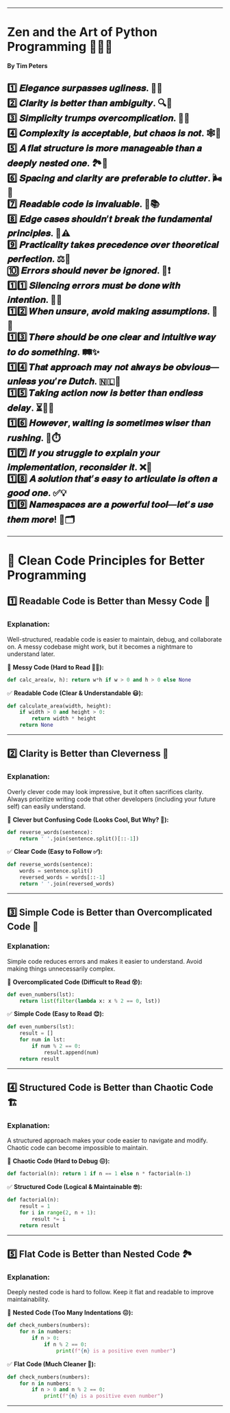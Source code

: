 

---

# **Zen and the Art of Python Programming 🧘‍♂️🐍**  
**By Tim Peters**  

1️⃣ **𝑬𝒍𝒆𝒈𝒂𝒏𝒄𝒆 𝒔𝒖𝒓𝒑𝒂𝒔𝒔𝒆𝒔 𝒖𝒈𝒍𝒊𝒏𝒆𝒔𝒔. 🎨✨**  
2️⃣ **𝑪𝒍𝒂𝒓𝒊𝒕𝒚 𝒊𝒔 𝒃𝒆𝒕𝒕𝒆𝒓 𝒕𝒉𝒂𝒏 𝒂𝒎𝒃𝒊𝒈𝒖𝒊𝒕𝒚. 🔍📖**  
3️⃣ **𝑺𝒊𝒎𝒑𝒍𝒊𝒄𝒊𝒕𝒚 𝒕𝒓𝒖𝒎𝒑𝒔 𝒐𝒗𝒆𝒓𝒄𝒐𝒎𝒑𝒍𝒊𝒄𝒂𝒕𝒊𝒐𝒏. 🧩✅**  
4️⃣ **𝑪𝒐𝒎𝒑𝒍𝒆𝒙𝒊𝒕𝒚 𝒊𝒔 𝒂𝒄𝒄𝒆𝒑𝒕𝒂𝒃𝒍𝒆, 𝒃𝒖𝒕 𝒄𝒉𝒂𝒐𝒔 𝒊𝒔 𝒏𝒐𝒕. 🕸️🤯**  
5️⃣ **𝑨 𝒇𝒍𝒂𝒕 𝒔𝒕𝒓𝒖𝒄𝒕𝒖𝒓𝒆 𝒊𝒔 𝒎𝒐𝒓𝒆 𝒎𝒂𝒏𝒂𝒈𝒆𝒂𝒃𝒍𝒆 𝒕𝒉𝒂𝒏 𝒂 𝒅𝒆𝒆𝒑𝒍𝒚 𝒏𝒆𝒔𝒕𝒆𝒅 𝒐𝒏𝒆. 🏞️📏**  
6️⃣ **𝑺𝒑𝒂𝒄𝒊𝒏𝒈 𝒂𝒏𝒅 𝒄𝒍𝒂𝒓𝒊𝒕𝒚 𝒂𝒓𝒆 𝒑𝒓𝒆𝒇𝒆𝒓𝒂𝒃𝒍𝒆 𝒕𝒐 𝒄𝒍𝒖𝒕𝒕𝒆𝒓. 🌬️🍃**  
7️⃣ **𝑹𝒆𝒂𝒅𝒂𝒃𝒍𝒆 𝒄𝒐𝒅𝒆 𝒊𝒔 𝒊𝒏𝒗𝒂𝒍𝒖𝒂𝒃𝒍𝒆. 👀📚**  
8️⃣ **𝑬𝒅𝒈𝒆 𝒄𝒂𝒔𝒆𝒔 𝒔𝒉𝒐𝒖𝒍𝒅𝒏’𝒕 𝒃𝒓𝒆𝒂𝒌 𝒕𝒉𝒆 𝒇𝒖𝒏𝒅𝒂𝒎𝒆𝒏𝒕𝒂𝒍 𝒑𝒓𝒊𝒏𝒄𝒊𝒑𝒍𝒆𝒔. 🔧⚠️**  
9️⃣ **𝑷𝒓𝒂𝒄𝒕𝒊𝒄𝒂𝒍𝒊𝒕𝒚 𝒕𝒂𝒌𝒆𝒔 𝒑𝒓𝒆𝒄𝒆𝒅𝒆𝒏𝒄𝒆 𝒐𝒗𝒆𝒓 𝒕𝒉𝒆𝒐𝒓𝒆𝒕𝒊𝒄𝒂𝒍 𝒑𝒆𝒓𝒇𝒆𝒄𝒕𝒊𝒐𝒏. ⚖️🚀**  
🔟 **𝑬𝒓𝒓𝒐𝒓𝒔 𝒔𝒉𝒐𝒖𝒍𝒅 𝒏𝒆𝒗𝒆𝒓 𝒃𝒆 𝒊𝒈𝒏𝒐𝒓𝒆𝒅. 🚨❗**  
1️⃣1️⃣ **𝑺𝒊𝒍𝒆𝒏𝒄𝒊𝒏𝒈 𝒆𝒓𝒓𝒐𝒓𝒔 𝒎𝒖𝒔𝒕 𝒃𝒆 𝒅𝒐𝒏𝒆 𝒘𝒊𝒕𝒉 𝒊𝒏𝒕𝒆𝒏𝒕𝒊𝒐𝒏. 🔕🔐**  
1️⃣2️⃣ **𝑾𝒉𝒆𝒏 𝒖𝒏𝒔𝒖𝒓𝒆, 𝒂𝒗𝒐𝒊𝒅 𝒎𝒂𝒌𝒊𝒏𝒈 𝒂𝒔𝒔𝒖𝒎𝒑𝒕𝒊𝒐𝒏𝒔. 🤔🚧**  
1️⃣3️⃣ **𝑻𝒉𝒆𝒓𝒆 𝒔𝒉𝒐𝒖𝒍𝒅 𝒃𝒆 𝒐𝒏𝒆 𝒄𝒍𝒆𝒂𝒓 𝒂𝒏𝒅 𝒊𝒏𝒕𝒖𝒊𝒕𝒊𝒗𝒆 𝒘𝒂𝒚 𝒕𝒐 𝒅𝒐 𝒔𝒐𝒎𝒆𝒕𝒉𝒊𝒏𝒈. 🛤️✨**  
1️⃣4️⃣ **𝑻𝒉𝒂𝒕 𝒂𝒑𝒑𝒓𝒐𝒂𝒄𝒉 𝒎𝒂𝒚 𝒏𝒐𝒕 𝒂𝒍𝒘𝒂𝒚𝒔 𝒃𝒆 𝒐𝒃𝒗𝒊𝒐𝒖𝒔—𝒖𝒏𝒍𝒆𝒔𝒔 𝒚𝒐𝒖’𝒓𝒆 𝑫𝒖𝒕𝒄𝒉. 🇳🇱🤹**  
1️⃣5️⃣ **𝑻𝒂𝒌𝒊𝒏𝒈 𝒂𝒄𝒕𝒊𝒐𝒏 𝒏𝒐𝒘 𝒊𝒔 𝒃𝒆𝒕𝒕𝒆𝒓 𝒕𝒉𝒂𝒏 𝒆𝒏𝒅𝒍𝒆𝒔𝒔 𝒅𝒆𝒍𝒂𝒚. ⏳🏃‍♂️**  
1️⃣6️⃣ **𝑯𝒐𝒘𝒆𝒗𝒆𝒓, 𝒘𝒂𝒊𝒕𝒊𝒏𝒈 𝒊𝒔 𝒔𝒐𝒎𝒆𝒕𝒊𝒎𝒆𝒔 𝒘𝒊𝒔𝒆𝒓 𝒕𝒉𝒂𝒏 𝒓𝒖𝒔𝒉𝒊𝒏𝒈. 🛑⏱️**  
1️⃣7️⃣ **𝑰𝒇 𝒚𝒐𝒖 𝒔𝒕𝒓𝒖𝒈𝒈𝒍𝒆 𝒕𝒐 𝒆𝒙𝒑𝒍𝒂𝒊𝒏 𝒚𝒐𝒖𝒓 𝒊𝒎𝒑𝒍𝒆𝒎𝒆𝒏𝒕𝒂𝒕𝒊𝒐𝒏, 𝒓𝒆𝒄𝒐𝒏𝒔𝒊𝒅𝒆𝒓 𝒊𝒕. ❌🤯**  
1️⃣8️⃣ **𝑨 𝒔𝒐𝒍𝒖𝒕𝒊𝒐𝒏 𝒕𝒉𝒂𝒕’𝒔 𝒆𝒂𝒔𝒚 𝒕𝒐 𝒂𝒓𝒕𝒊𝒄𝒖𝒍𝒂𝒕𝒆 𝒊𝒔 𝒐𝒇𝒕𝒆𝒏 𝒂 𝒈𝒐𝒐𝒅 𝒐𝒏𝒆. ✅💡**  
1️⃣9️⃣ **𝑵𝒂𝒎𝒆𝒔𝒑𝒂𝒄𝒆𝒔 𝒂𝒓𝒆 𝒂 𝒑𝒐𝒘𝒆𝒓𝒇𝒖𝒍 𝒕𝒐𝒐𝒍—𝒍𝒆𝒕’𝒔 𝒖𝒔𝒆 𝒕𝒉𝒆𝒎 𝒎𝒐𝒓𝒆! 🚀🗂️**  
---
---

# **🚀 Clean Code Principles for Better Programming**  

## **1️⃣ Readable Code is Better than Messy Code 🎨**  

### **Explanation:**  
Well-structured, readable code is easier to maintain, debug, and collaborate on. A messy codebase might work, but it becomes a nightmare to understand later.  

🚨 **Messy Code (Hard to Read 😵‍💫):**  
```python
def calc_area(w, h): return w*h if w > 0 and h > 0 else None
```  

✅ **Readable Code (Clear & Understandable 😃):**  
```python
def calculate_area(width, height):
    if width > 0 and height > 0:
        return width * height
    return None
```  

---

## **2️⃣ Clarity is Better than Cleverness 🧠**  

### **Explanation:**  
Overly clever code may look impressive, but it often sacrifices clarity. Always prioritize writing code that other developers (including your future self) can easily understand.  

🚨 **Clever but Confusing Code (Looks Cool, But Why? 🤔):**  
```python
def reverse_words(sentence):
    return ' '.join(sentence.split()[::-1])
```  

✅ **Clear Code (Easy to Follow ✅):**  
```python
def reverse_words(sentence):
    words = sentence.split()
    reversed_words = words[::-1]
    return ' '.join(reversed_words)
```  

---

## **3️⃣ Simple Code is Better than Overcomplicated Code 🌟**  

### **Explanation:**  
Simple code reduces errors and makes it easier to understand. Avoid making things unnecessarily complex.  

🚨 **Overcomplicated Code (Difficult to Read 😵):**  
```python
def even_numbers(lst):
    return list(filter(lambda x: x % 2 == 0, lst))
```  

✅ **Simple Code (Easy to Read 😊):**  
```python
def even_numbers(lst):
    result = []
    for num in lst:
        if num % 2 == 0:
            result.append(num)
    return result
```  

---

## **4️⃣ Structured Code is Better than Chaotic Code 🏗️**  

### **Explanation:**  
A structured approach makes your code easier to navigate and modify. Chaotic code can become impossible to maintain.  

🚨 **Chaotic Code (Hard to Debug 😖):**  
```python
def factorial(n): return 1 if n == 1 else n * factorial(n-1)
```  

✅ **Structured Code (Logical & Maintainable 🤓):**  
```python
def factorial(n):
    result = 1
    for i in range(2, n + 1):
        result *= i
    return result
```  

---

## **5️⃣ Flat Code is Better than Nested Code 🏞️**  

### **Explanation:**  
Deeply nested code is hard to follow. Keep it flat and readable to improve maintainability.  

🚨 **Nested Code (Too Many Indentations 😖):**  
```python
def check_numbers(numbers):
    for n in numbers:
        if n > 0:
            if n % 2 == 0:
                print(f"{n} is a positive even number")
```  

✅ **Flat Code (Much Cleaner 🎉):**  
```python
def check_numbers(numbers):
    for n in numbers:
        if n > 0 and n % 2 == 0:
            print(f"{n} is a positive even number")
```  

---
